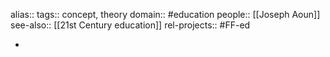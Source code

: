 alias::
tags:: concept, theory
domain:: #education
people:: [[Joseph Aoun]]
see-also:: [[21st Century education]]
rel-projects:: #FF-ed



-
